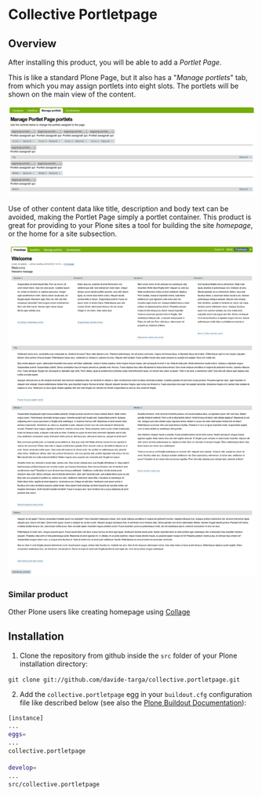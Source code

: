 # Collective Portletpage

## Overview

After installing this product, you will be able to add a *Portlet Page*.

This is like a standard Plone Page, but it also has a "*Manage portlets*" tab, from which you may assign portlets into eight slots. The portlets will be shown on the main view of the content.

![Managing content's portlets](http://github.com/davide-targa/github_images/blob/master/collective.portletpage/edit.png?raw=true "Managing content's portlets")

Use of other content data like title, description and body text can be avoided, making the Portlet Page simply a portlet container. This product is great for providing to your Plone sites a tool for building the site *homepage*, or the home for a site subsection.

![Example of the user view](https://github.com/davide-targa/github_images/blob/master/collective.portletpage/result.png?raw=true "Example of the user view")

### Similar product

Other Plone users like creating homepage using [Collage](http://plone.org/products/collage)

## Installation

1. Clone the repository from github inside the `src` folder of your Plone installation directory:

`git clone git://github.com/davide-targa/collective.portletpage.git`

2. Add the `collective.portletpage` egg in your `buildout.cfg` configuration file like described below (see also the [Plone Buildout Documentation](http://plone.org/documentation/manual/developer-manual/managing-projects-with-buildout/packages-products-and-eggs)):

```bash
[instance]
...
eggs=
...
collective.portletpage

develop=
...
src/collective.portletpage
```





